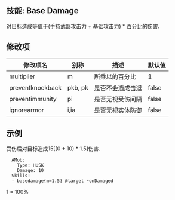 技能: Base Damage
--------------------------

对目标造成等值于(手持武器攻击力 + 基础攻击力) * 百分比的伤害.

修改项
----------

| 修改项名 | 别称    | 描述                                                                                                    | 默认值 |
|-----------|------------|----------------------------------------------------------------------------------------------------------------|---------------|
| multiplier           | m | 所乘以的百分比         | 1    |
| preventknockback | pkb, pk | 是否不会造成击退   | false   |
| preventimmunity  | pi      | 是否无视受伤间隔   | false   |
| ignorearmor      | i,ia    | 是否无视实体防御 | false   |

示例
--------

受伤后对目标造成15[(0 + 10) * 1.5]伤害.

      AMob:
        Type: HUSK
        Damage: 10
      Skills:
      - basedamage{m=1.5} @target ~onDamaged

1 = 100%